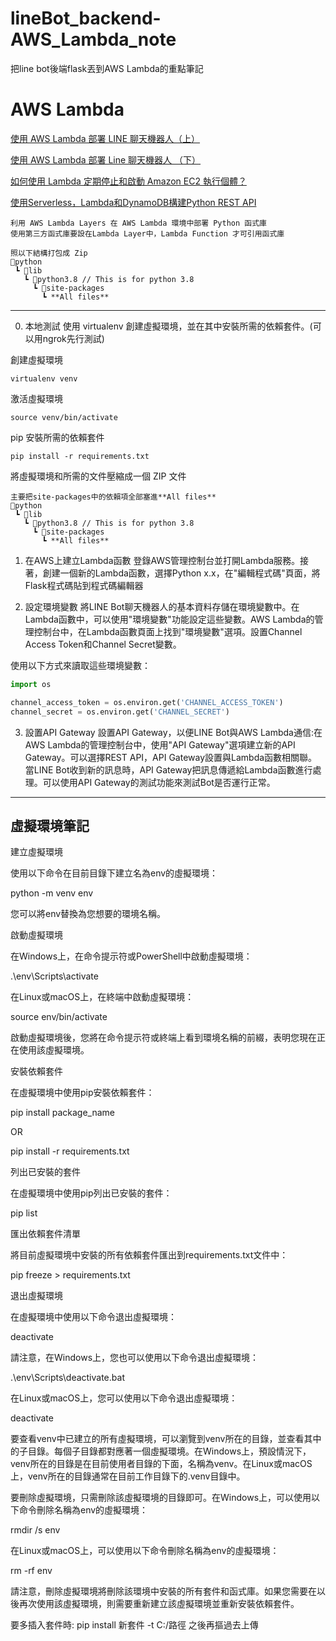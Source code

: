 # lineBot_backend-AWS_Lambda_note
把line bot後端flask丟到AWS Lambda的重點筆記

# AWS Lambda
[使用 AWS Lambda 部署 LINE 聊天機器人（上）](https://www.ecloudture.com/deploy-line-chatbot-using-aws-lambda-1/)

[使用 AWS Lambda 部署 Line 聊天機器人 （下）
](https://www.ecloudture.com/deploy-line-chatbot-using-aws-lambda-2/)

[如何使用 Lambda 定期停止和啟動 Amazon EC2 執行個體？](https://aws.amazon.com/tw/premiumsupport/knowledge-center/start-stop-lambda-eventbridge/)

[使用Serverless，Lambda和DynamoDB構建Python REST API](https://www.serverless.com/blog/flask-python-rest-api-serverless-lambda-dynamodb/)


```
利用 AWS Lambda Layers 在 AWS Lambda 環境中部署 Python 函式庫
使用第三方函式庫要設在Lambda Layer中，Lambda Function 才可引用函式庫

照以下結構打包成 Zip
📂python
 ┗ 📂lib
   ┗ 📂python3.8 // This is for python 3.8
     ┗ 📂site-packages
       ┗ **All files**
```


---
0. 本地測試
使用 virtualenv 創建虛擬環境，並在其中安裝所需的依賴套件。(可以用ngrok先行測試)

創建虛擬環境
```shell
virtualenv venv
```

激活虛擬環境
```shell
source venv/bin/activate
```

pip 安裝所需的依賴套件
```shell
pip install -r requirements.txt
```

將虛擬環境和所需的文件壓縮成一個 ZIP 文件
```shell
主要把site-packages中的依賴項全部塞進**All files**
📂python
 ┗ 📂lib
   ┗ 📂python3.8 // This is for python 3.8
     ┗ 📂site-packages
       ┗ **All files**
```

1. 在AWS上建立Lambda函數
登錄AWS管理控制台並打開Lambda服務。接著，創建一個新的Lambda函數，選擇Python x.x，在"編輯程式碼"頁面，將Flask程式碼貼到程式碼編輯器

2. 設定環境變數
將LINE Bot聊天機器人的基本資料存儲在環境變數中。在Lambda函數中，可以使用"環境變數"功能設定這些變數。AWS Lambda的管理控制台中，在Lambda函數頁面上找到"環境變數"選項。設置Channel Access Token和Channel Secret變數。

使用以下方式來讀取這些環境變數：

```python
import os

channel_access_token = os.environ.get('CHANNEL_ACCESS_TOKEN')
channel_secret = os.environ.get('CHANNEL_SECRET')
```

3. 設置API Gateway
設置API Gateway，以便LINE Bot與AWS Lambda通信:在AWS Lambda的管理控制台中，使用"API Gateway"選項建立新的API Gateway。可以選擇REST API，API Gateway設置與Lambda函數相關聯。當LINE Bot收到新的訊息時，API Gateway把訊息傳遞給Lambda函數進行處理。可以使用API Gateway的測試功能來測試Bot是否運行正常。


---

## 虛擬環境筆記
建立虛擬環境

使用以下命令在目前目錄下建立名為env的虛擬環境：

python -m venv env

您可以將env替換為您想要的環境名稱。

啟動虛擬環境

在Windows上，在命令提示符或PowerShell中啟動虛擬環境：

.\env\Scripts\activate

在Linux或macOS上，在終端中啟動虛擬環境：

source env/bin/activate

啟動虛擬環境後，您將在命令提示符或終端上看到環境名稱的前綴，表明您現在正在使用該虛擬環境。

安裝依賴套件

在虛擬環境中使用pip安裝依賴套件：

pip install package_name

OR

pip install -r requirements.txt

列出已安裝的套件

在虛擬環境中使用pip列出已安裝的套件：

pip list

匯出依賴套件清單

將目前虛擬環境中安裝的所有依賴套件匯出到requirements.txt文件中：

pip freeze > requirements.txt

退出虛擬環境

在虛擬環境中使用以下命令退出虛擬環境：

deactivate

請注意，在Windows上，您也可以使用以下命令退出虛擬環境：

.\env\Scripts\deactivate.bat

在Linux或macOS上，您可以使用以下命令退出虛擬環境：

deactivate







要查看venv中已建立的所有虛擬環境，可以瀏覽到venv所在的目錄，並查看其中的子目錄。每個子目錄都對應著一個虛擬環境。在Windows上，預設情況下，venv所在的目錄是在目前使用者目錄的下面，名稱為venv。在Linux或macOS上，venv所在的目錄通常在目前工作目錄下的.venv目錄中。

要刪除虛擬環境，只需刪除該虛擬環境的目錄即可。在Windows上，可以使用以下命令刪除名稱為env的虛擬環境：

rmdir /s env

在Linux或macOS上，可以使用以下命令刪除名稱為env的虛擬環境：

rm -rf env

請注意，刪除虛擬環境將刪除該環境中安裝的所有套件和函式庫。如果您需要在以後再次使用該虛擬環境，則需要重新建立該虛擬環境並重新安裝依賴套件。

要多插入套件時:
pip install 新套件 -t C:/路徑
之後再摳過去上傳

